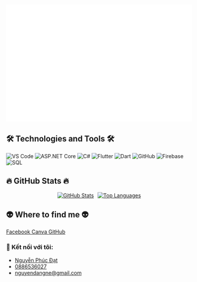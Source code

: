 <!-- Diendev Logo -->
<a href="#" target="_blank">
  <img src="svg/diendev.svg" width="1200" alt="diendev1-official" class="img-fluid" />
</a>

<!-- Technologies and Tools Section -->
<h2 class="text-center my-4">🛠 Technologies and Tools 🛠</h2>
<div class="text-center">
  <span><img src="https://img.shields.io/badge/Visual%20Studio%20Code-282C34?logo=visual-studio-code&logoColor=007ACC" alt="VS Code" title="Visual Studio Code" height="25" /></span>
  <span><img src="https://img.shields.io/badge/ASP.NET%20Core-282C34?logo=asp.net&logoColor=5C2D91" alt="ASP.NET Core" title="ASP.NET Core" height="25" /></span>
  <span><img src="https://img.shields.io/badge/C%23-282C34?logo=c-sharp&logoColor=9B4B96" alt="C#" title="C#" height="25" /></span>
  <span><img src="https://img.shields.io/badge/Flutter-282C34?logo=flutter&logoColor=02569B" alt="Flutter" title="Flutter" height="25" /></span>
  <span><img src="https://img.shields.io/badge/Dart-282C34?logo=dart&logoColor=0175C2" alt="Dart" title="Dart" height="25" /></span>
  <span><img src="https://img.shields.io/badge/GitHub-282C34?logo=github&logoColor=FFFFFF" alt="GitHub" title="GitHub" height="25" /></span>
  <span><img src="https://img.shields.io/badge/Firebase-282C34?logo=firebase&logoColor=FFCA28" alt="Firebase" title="Firebase" height="25" /></span>
  <span><img src="https://img.shields.io/badge/SQL-282C34?logo=sql&logoColor=00758F" alt="SQL" title="SQL" height="25" /></span>
</div>

<!-- GitHub Stats Section -->
<h2 class="text-center my-4">🔥 GitHub Stats 🔥</h2>

<!-- GitHub Stats -->
<div style="display: flex; justify-content: center; align-items: center; flex-wrap: wrap; gap: 10px;">
  <!-- GitHub Stats -->
  <a href="https://github.com/Dienhandsome" title="Dienhandsome" class="mx-2">
    <img width="434" 
         src="https://github-readme-stats.vercel.app/api?username=Dienhandsome&show_icons=true&theme=tokyonight&hide_border=false&include_all_commits=true&count_private=true" 
         alt="GitHub Stats" />
  </a>

  <!-- Top Languages -->
  <a href="https://github.com/Dienhandsome" title="Top Languages" class="mx-2">
    <img width="434" 
         src="https://github-readme-stats.vercel.app/api/top-langs/?username=Dienhandsome&layout=compact&theme=tokyonight&hide_border=false" 
         alt="Top Languages" />
  </a>
</div>

</div>

</div>

<!-- Where to Find Me Section -->
<h2 class="text-center my-4">👽 Where to find me 👽</h2>
<div class="text-center mb-4">
  <a href="https://web.facebook.com/nguyen.hoang.ien.544348" target="_blank" class="btn btn-primary btn-lg m-2">
    <i class="fab fa-facebook"></i> Facebook
  </a>
  <a href="https://www.canva.com/design/DAGSgx9b-AQ/P2Hhko898TdMbVY65d5FIQ/edit" target="_blank" class="btn btn-danger btn-lg m-2">
    <i class="fas fa-paint-brush"></i> Canva
  </a>
  <a href="https://github.com/dashboard" target="_blank" class="btn btn-dark btn-lg m-2">
    <i class="fab fa-github"></i> GitHub
  </a>
</div>

<!-- Contact Information Section -->
<h3 class="text-center my-4">🌟 Kết nối với tôi:</h3>
<div class="text-center">
  <ul class="list-unstyled">
    <li>
      <strong><i class="fab fa-facebook"></i>  </strong>
      <a href="https://web.facebook.com/nguyen.hoang.ien.544348" target="_blank">Nguyễn Phúc Đạt</a>
    </li>
    <li>
      <strong><i class="fas fa-phone"></i>  </strong>
      <a href="tel:0862209606" target="_blank">0886536027</a>
    </li>
    <li>
      <strong><i class="fas fa-envelope"></i>  </strong>
      <a href="mailto:nguyen.hoang.ien.544348@gmail.com">nguyendangne@gmail.com</a>
    </li>
  </ul>
</div>

<link href="https://cdnjs.cloudflare.com/ajax/libs/font-awesome/5.15.4/css/all.min.css" rel="stylesheet">
